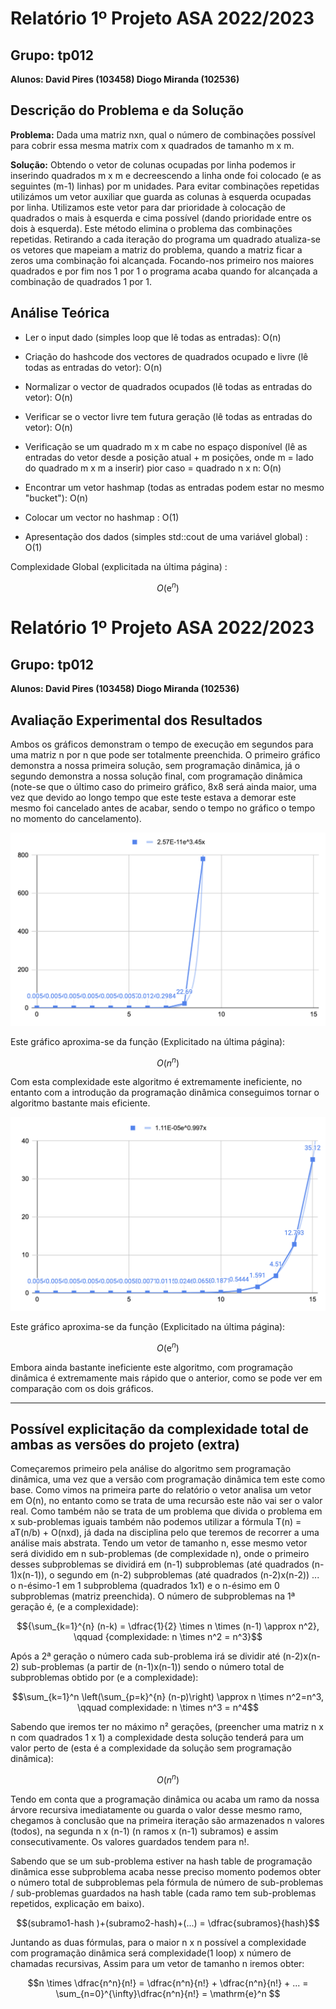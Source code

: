# Relatório 1º Projeto ASA 2022/2023 

## Grupo: tp012

**Alunos: David Pires (103458) Diogo Miranda (102536)**

## Descrição do Problema e da Solução

**Problema:** Dada uma matriz nxn, qual o número de combinações possível para cobrir essa mesma matrix com x quadrados de tamanho m x m.

**Solução:** Obtendo o vetor de colunas ocupadas por linha podemos ir inserindo quadrados m x m e decreescendo a linha onde foi colocado (e as seguintes (m-1) linhas) por m unidades. Para evitar combinações repetidas utilizámos um vetor auxiliar que guarda as colunas à esquerda ocupadas por linha. Utilizamos este vetor para dar prioridade à colocação de quadrados o mais à esquerda e cima possível (dando prioridade entre os dois à esquerda). Este método elimina o problema das combinações repetidas. Retirando a cada iteração do programa um quadrado atualiza-se os vetores que mapeiam a matriz do problema, quando a matriz ficar a zeros uma combinação foi alcançada. Focando-nos primeiro nos maiores quadrados e por fim nos 1 por 1 o programa acaba quando for alcançada a combinação de quadrados 1 por 1.


## Análise Teórica

- Ler o input dado (simples loop que lê todas as entradas): O(n)

- Criação do hashcode dos vectores de quadrados ocupado e livre (lê todas as entradas do vetor): O(n)

- Normalizar o vector de quadrados ocupados (lê todas as entradas do vetor): O(n)

- Verificar se o vector livre tem futura geração (lê todas as entradas do vetor): O(n) 

- Verificação se um quadrado m x m cabe no espaço disponível (lê as entradas do vetor desde a posição atual + m posições, onde m = lado do quadrado m x m a inserir) pior caso = quadrado n x n: O(n)

- Encontrar um vetor hashmap (todas as entradas podem estar no mesmo "bucket"): O(n)

- Colocar um vector no hashmap : O(1)

- Apresentação dos dados (simples std::cout de uma variável global) : O(1)


Complexidade Global (explicitada na última página) :

$$O({\mathrm{e}^n})$$


# Relatório 1º Projeto ASA 2022/2023


## Grupo: tp012 

**Alunos: David Pires (103458) Diogo Miranda (102536)**

## Avaliação Experimental dos Resultados

Ambos os gráficos demonstram o tempo de execução em segundos para uma matriz n por n que pode ser totalmente preenchida. O primeiro gráfico demonstra a nossa primeira solução, sem programação dinâmica, já o segundo demonstra a nossa solução final, com programação dinâmica (note-se que o último caso do primeiro gráfico, 8x8 será ainda maior, uma vez que devido ao longo tempo que este teste estava a demorar este mesmo foi cancelado antes de acabar, sendo o tempo no gráfico o tempo no momento do cancelamento).

![](./Resources/Recursao.png)

Este gráfico aproxima-se da função (Explicitado na última página):

$$ O({n^n}) $$

Com esta complexidade este algoritmo é extremamente ineficiente, no entanto com a introdução da programação dinâmica conseguimos tornar o algoritmo bastante mais eficiente.

![](./Resources/ProgramacaoDinamica.png)

Este gráfico aproxima-se da função (Explicitado na última página):

$$ O({\mathrm{e}^n}) $$

Embora ainda bastante ineficiente este algoritmo, com programação dinâmica é extremamente mais rápido que o anterior, como se pode ver em comparação com os dois gráficos.

***

## Possível explicitação da complexidade total de ambas as versões do projeto (extra)

Começaremos primeiro pela análise do algoritmo sem programação dinâmica, uma vez que a versão com programação dinâmica tem este como base.
Como vimos na primeira parte do relatório o vetor analisa um vetor em O(n), no entanto como se trata de uma recursão este não vai ser o valor real. Como também não se trata de um problema que divida o problema em x sub-problemas iguais também não podemos utilizar a fórmula T(n) = aT(n/b) + O(nxd), já dada na disciplina pelo que teremos de recorrer a uma análise mais abstrata.
Tendo um vetor de tamanho n, esse mesmo vetor será dividido em n sub-problemas (de complexidade n), onde o primeiro desses subproblemas se dividirá em (n-1) subproblemas (até quadrados (n-1)x(n-1)), o segundo em (n-2) subproblemas (até quadrados (n-2)x(n-2)) ... o n-ésimo-1 em 1 subproblema (quadrados 1x1) e o n-ésimo em 0 subproblemas (matriz preenchida). O número de subproblemas na 1ª geração é, (e a complexidade):

$${\sum_{k=1}^{n} (n-k) = \dfrac{1}{2} \times n \times (n-1) \approx n^2}, \qquad {complexidade: n \times n^2 = n^3}$$

Após a 2ª geração o número cada sub-problema irá se dividir até (n-2)x(n-2) sub-problemas (a partir de (n-1)x(n-1)) sendo o número total de subproblemas obtido por (e a complexidade):

$$\sum_{k=1}^n \left(\sum_{p=k}^{n} (n-p)\right) \approx n \times n^2=n^3, \qquad complexidade: n \times n^3 = n^4$$

Sabendo que iremos ter no máximo n² gerações, (preencher uma matriz n x n com quadrados 1 x 1) a complexidade desta solução tenderá para um valor perto de (esta é a complexidade da solução sem programação dinâmica):

$$O(n^n)$$

Tendo em conta que a programação dinâmica ou acaba um ramo da nossa árvore recursiva imediatamente ou guarda o valor desse mesmo ramo, chegamos à conclusão que na primeira iteração são armazenados n valores (todos), na segunda n x (n-1) (n ramos x (n-1) subramos) e assim consecutivamente. Os valores guardados tendem para n!.

Sabendo que se um sub-problema estiver na hash table de programação dinâmica esse subproblema acaba nesse preciso momento podemos obter o número total de subproblemas pela fórmula de número de sub-problemas / sub-problemas guardados na hash table (cada ramo tem sub-problemas repetidos, explicação em baixo).

$$(subramo1-hash )+(subramo2-hash)+(...) = \dfrac{subramos}{hash}$$

Juntando as duas fórmulas, para o maior n x n possível a complexidade com programação dinâmica será complexidade(1 loop) x número de chamadas recursivas, Assim para um vetor de tamanho n iremos obter:

$$n \times \dfrac{n^n}{n!} = \dfrac{n^n}{n!} + \dfrac{n^n}{n!} + ... = \sum_{n=0}^{\infty}\dfrac{n^n}{n!} = \mathrm{e}^n $$